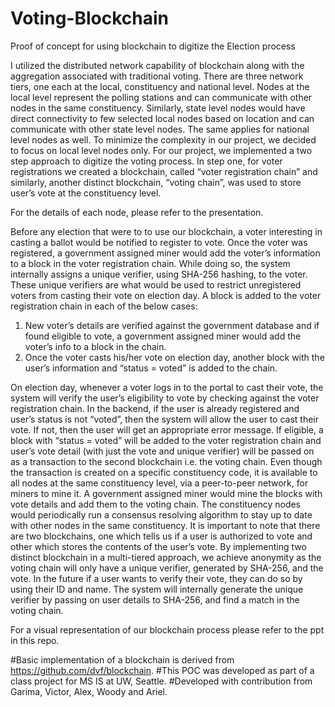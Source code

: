 # Voting-Blockchain
Proof of concept for using blockchain to digitize the Election process

I utilized the distributed network capability of blockchain along with the aggregation associated with traditional voting. There are three network tiers, one each at the local, constituency and national level. Nodes at the local level represent the polling stations and can communicate with other nodes in the same constituency. Similarly, state level nodes would have direct connectivity to few selected local nodes based on location and can communicate with other state level nodes. The same applies for national level nodes as well. To minimize the complexity in our project, we decided to focus on local level nodes only. For our project, we implemented a two step approach to digitize the voting process. In step one, for voter registrations  we created a blockchain, called “voter registration chain” and similarly, another distinct blockchain, “voting chain”, was used to store user’s vote at the constituency level. 

For the details of each node, please refer to the presentation.

Before any election that were to to use our blockchain, a voter interesting in casting a ballot would be notified to register to vote. Once the voter was registered, a government assigned miner would add the voter’s information to a block in the voter registration chain. While doing so, the system internally assigns a unique verifier, using SHA-256 hashing, to the voter. These unique verifiers are what would be used to restrict unregistered voters from casting their vote on election day. A block is added to the voter registration chain in each of the below cases:
1.	New voter’s details are verified against the government database and if found eligible to vote, a government assigned miner would add the voter’s info to a block in the chain.
2.	Once the voter casts his/her vote on election day, another block with the user’s information and “status = voted” is added to the chain.

On election day, whenever a voter logs in to the portal to cast their vote, the system will verify the user’s eligibility to vote by checking against the voter registration chain. In the backend, if the user is already registered and user’s status is not “voted”, then the system will allow the user to cast their vote. If not, then the user will get an appropriate error message. If eligible, a block with “status = voted” will be added to the voter registration chain and user’s vote detail (with just the vote and unique verifier) will be passed on as a transaction to the second blockchain i.e. the voting chain. Even though the transaction is created on a specific constituency code, it is available to all nodes at the same constituency level, via a peer-to-peer network, for miners to mine it. A government assigned miner would mine the blocks with vote details and add them to the voting chain. The constituency nodes would periodically run a consensus resolving algorithm to stay up to date with other nodes in the same constituency. It is important to note that there are two blockchains, one which tells us if a user is authorized to vote and other which stores the contents of the user’s vote. By implementing two distinct blockchain in a multi-tiered approach, we achieve anonymity as the voting chain will only have a unique verifier, generated by SHA-256, and the vote. In the future if a user wants to verify their vote, they can do so by using their ID and name. The system will internally generate the unique verifier by passing on user details to SHA-256, and find a match in the voting chain.

For a visual representation of our blockchain process please refer to the ppt in this repo.

#Basic implementation of a blockchain is derived from https://github.com/dvf/blockchain.
#This POC was developed as part of a class project for MS IS at UW, Seattle.
#Developed with contribution from Garima, Victor, Alex, Woody and Ariel.
